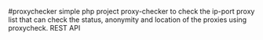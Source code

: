 #proxychecker
simple php project proxy-checker to check the ip-port proxy list that can check the status, anonymity and location of the proxies using proxycheck. REST API
